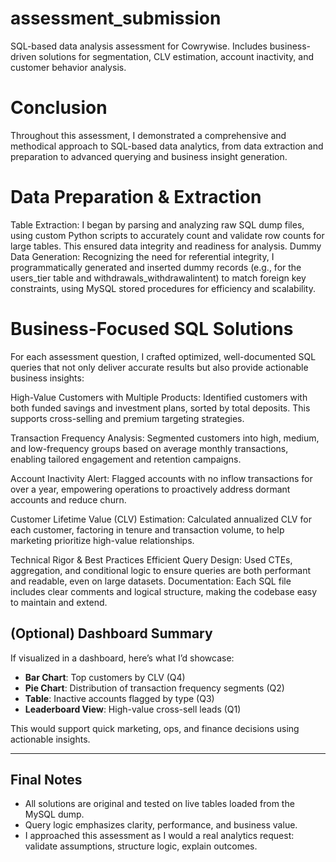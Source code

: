 # assessment_submission
SQL-based data analysis assessment for Cowrywise. Includes business-driven solutions for segmentation, CLV estimation, account inactivity, and customer behavior analysis.

# Conclusion
Throughout this assessment, I demonstrated a comprehensive and methodical approach to SQL-based data analytics, from data extraction and preparation to advanced querying and business insight generation.

# Data Preparation & Extraction
Table Extraction: I began by parsing and analyzing raw SQL dump files, using custom Python scripts to accurately count and validate row counts for large tables. This ensured data integrity and readiness for analysis.
Dummy Data Generation: Recognizing the need for referential integrity, I programmatically generated and inserted dummy records (e.g., for the users_tier table and withdrawals_withdrawalintent) to match foreign key constraints, using MySQL stored procedures for efficiency and scalability.

# Business-Focused SQL Solutions
For each assessment question, I crafted optimized, well-documented SQL queries that not only deliver accurate results but also provide actionable business insights:

High-Value Customers with Multiple Products:
Identified customers with both funded savings and investment plans, sorted by total deposits. This supports cross-selling and premium targeting strategies.

Transaction Frequency Analysis:
Segmented customers into high, medium, and low-frequency groups based on average monthly transactions, enabling tailored engagement and retention campaigns.

Account Inactivity Alert:
Flagged accounts with no inflow transactions for over a year, empowering operations to proactively address dormant accounts and reduce churn.

Customer Lifetime Value (CLV) Estimation:
Calculated annualized CLV for each customer, factoring in tenure and transaction volume, to help marketing prioritize high-value relationships.

Technical Rigor & Best Practices
Efficient Query Design: Used CTEs, aggregation, and conditional logic to ensure queries are both performant and readable, even on large datasets.
Documentation: Each SQL file includes clear comments and logical structure, making the codebase easy to maintain and extend.

## (Optional) Dashboard Summary

If visualized in a dashboard, here’s what I’d showcase:

- **Bar Chart**: Top customers by CLV (Q4)
- **Pie Chart**: Distribution of transaction frequency segments (Q2)
- **Table**: Inactive accounts flagged by type (Q3)
- **Leaderboard View**: High-value cross-sell leads (Q1)

This would support quick marketing, ops, and finance decisions using actionable insights.

---

## Final Notes

- All solutions are original and tested on live tables loaded from the MySQL dump.
- Query logic emphasizes clarity, performance, and business value.
- I approached this assessment as I would a real analytics request: validate assumptions, structure logic, explain outcomes.




